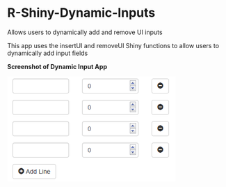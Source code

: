 # R-Shiny-Dynamic-Inputs
Allows users to dynamically add and remove UI inputs

This app uses the insertUI and removeUI Shiny functions to allow users to dynamically add input fields

<strong>Screenshot of Dynamic Input App</strong>

![Screenshot](app_screenshot.PNG)
